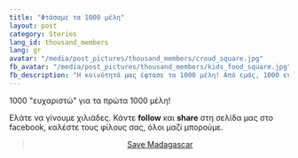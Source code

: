 ```yaml
---
title: "Φτάσαμε τα 1000 μέλη"
layout: post
category: Stories
lang_id: thousand_members
lang: gr
avatar: "/media/post_pictures/thousand_members/croud_square.jpg"
fb_avatar: "/media/post_pictures/thousand_members/kids_food_square.jpg"
fb_description: "Η κοινότητά μας έφτασε τα 1000 μέλη! Από εμάς, 1000 ευχαριστώ."
---
```


1000 "ευχαριστώ" για τα πρώτα 1000 μέλη!

Ελάτε να γίνουμε χιλιάδες. Κάντε **follow** και **share** στη σελίδα μας στο facebook, καλέστε τους φίλους σας, όλοι μαζί μπορούμε.

<center><div class="fb-page" data-href="https://www.facebook.com/smsavemadagascar/" data-tabs="timeline" data-width="800" data-height="" data-small-header="false" data-adapt-container-width="true" data-hide-cover="false" data-show-facepile="false"><blockquote cite="https://www.facebook.com/smsavemadagascar/" class="fb-xfbml-parse-ignore"><a href="https://www.facebook.com/smsavemadagascar/">Save Madagascar</a></blockquote></div></center>
